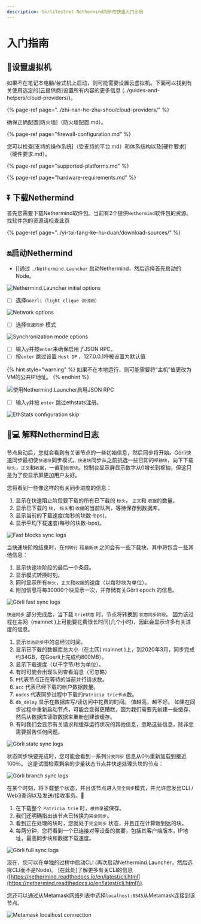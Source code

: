 ```yaml
---
description: GörliTestnet Nethermind同步的快速入门示例
---
```


# 入门指南

## 🔧设置虚拟机

如果不在笔记本电脑/台式机上启动，则可能需要设置云虚拟机。下面可以找到有关使用选定的\[云提供商\]设置所有内容的更多信息 \(../guides-and-helpers/cloud-providers/\)。

{% page-ref page="../zhi-nan-he-zhu-shou/cloud-providers/" %}

确保正确配置\[防火墙\]（防火墙配置.md）。

{% page-ref page="firewall-configuration.md" %}

您可以检查\[支持的操作系统\]（受支持的平台.md）和体系结构以及\[硬件要求\]（硬件要求.md）。

{% page-ref page="supported-platforms.md" %}

{% page-ref page="hardware-requirements.md" %}

## ⏬ 下载Nethermind

首先您需要下载Nethermind软件包。当前有2个提供`Nethermind`软件包的资源。找软件包的资源请检查此页

{% page-ref page="../yi-tai-fang-ke-hu-duan/download-sources/" %}

## 🔛启动Nethermind

* \[\]通过 `./Nethermind.Launcher` 启动Nethermind，然后选择首先启动的Node。

![Nethermind.Launcher initial options](https://github.com/NethermindEth/nethermind/raw/master/docs/source/start/launcher.png)

* [ ] 选择`Goerli（light clique 测试网）`

![Network options](https://github.com/NethermindEth/nethermind/raw/master/docs/source/start/goerli-choice.png)

* [ ] 选择`快速同步` 模式

![Synchronization mode options](https://github.com/NethermindEth/nethermind/raw/master/docs/source/start/fast-sync-choice.png)

* [ ] 输入`y`并按`enter`来确保启用了JSON RPC。
* [ ] 按`enter` 跳过设置 `Host IP` ，127.0.0.1将被设置为默认值

{% hint style="warning" %}
如果不在本地运行，则可能需要将“主机”值更改为VM的公共IP地址。
{% endhint %}



![&#x4F7F;&#x7528;Nethermind.Launcher&#x542F;&#x7528;JSON RPC](https://github.com/NethermindEth/nethermind/raw/master/docs/source/start/json-choice.png)

* [ ] 输入`y`并按 `enter` 跳过ethstats注册。

![EthStats configuration skip](https://github.com/NethermindEth/nethermind/raw/master/docs/source/start/ethstats-choice.png)

## 👨💻  解释Nethermind日志

节点启动后，您就会看到有关该节点的一些初始信息，然后同步将开始。Görli快速同步最初使`快速块`同步模式。`快速块`同步从之前挑选一些已知的`枢轴块`，向下下载`标头`，`正文`和`收据`，一直到`创世块`。控制台显示屏显示数字从0增长到枢轴，但这只是为了使显示屏更加用户友好。

您将看到一些像这样的有关同步进度的信息：

1. 显示在快速阻止阶段要下载的所有已下载的 `标头`， `正文`和 `收据`的数量。
2. 显示已下载的 `块`， `标头`和 `收据`的当前队列，等待保存到数据库。
3. 显示当前的下载速度\(每秒的块数-bps\)。
4. 显示平均下载速度\(每秒的块数-bps\)。

![Fast blocks sync logs](https://github.com/NethermindEth/nethermind/raw/master/docs/source/start/fast-blocks-sync-annotated.png)

当快速块阶段结束时，在`列转行` 和`最新块` 之间会有一些下载块，其中将包含一些其他信息：

1. 显示快速块阶段的最后一个条目。
2. 显示模式转换时刻。
3. 同时显示所有`标头`，`正文`和`收据`的速度（以每秒块为单位）。
4. 附加信息将每30000个块显示一次，并存储有关Görli epoch 的信息。

![G&#xF6;rli fast sync logs](https://github.com/NethermindEth/nethermind/raw/master/docs/source/start/fast-sync-annotated.png)

`快速同步` 部分完成后，当下载 `trie状态` 时，节点将转换到 `状态同步阶段`。 因为该过程在主网（mainnet \)上可能要花费很长时间\(几个小时\)，因此会显示许多有关进度的信息。

1. 显示`状态同步`中的总经过时间。
2. 显示已下载的数据库总大小（在主网\( mainnet \)上，到2020年3月，同步完成约34GB，在Goerli上完成约800MB）。
3. 显示下载速度（以千字节/秒为单位）。
4. 有时可能会出现队列查看消息（可忽略）
5. `P`代表节点正在等待的当前并行请求数。
6. `acc` 代表已经下载的帐户数据数量。
7. `nodes` 代表同步过程中下载的`Patricia trie节点`数。
8. `db_delay`  显示在数据库写/读访问中花费的时间。 值越高，越不好。 如果在同步过程中重新启动节点，可能会变得更糟糕，因为我们需要先创建一些缓存，然后从数据库读取数据来重新创建该缓存。
9. 有时我们会显示有关请求和缓存运行状况的其他信息，忽略这些信息，除非您需要报告任何问题。

![G&#xF6;rli state sync logs](https://github.com/NethermindEth/nethermind/raw/master/docs/source/start/state-sync-annotated.png)

状态同步快要完成时，您可能会看到一系列`分支同步` 信息从0％重新加载到接近100％。 这是试图检索剩余的少量状态节点并快速处理头块的节点：

![G&#xF6;rli branch sync logs](https://github.com/NethermindEth/nethermind/raw/master/docs/source/start/branch-sync.png)

在某个时刻，将下载整个状态，并且该节点进入`完全同步`模式，并允许您发出CLI / Web3查询以及发送/接收事务。🥳

1. 在下载整个 `Patricia trie` 时，`根目录`被保存。
2. 我们还明确指出该节点已转换为`完全同步`。
3. 看到正在处理的块时，您就处于`完全同步` 状态，并且正在计算新到达的块。
4. 每两分钟，您将看到一个已连接对等设备的摘要，包括其客户端版本，IP地址，最高同步块和数据下载速度。

![G&#xF6;rli full sync logs](https://github.com/NethermindEth/nethermind/raw/master/docs/source/start/full-sync-annotated.png)

现在，您可以在单独的过程中启动CLI \(再次启动Nethermind.Launcher，然后选择CLI而不是Node\)。 \[在此处\]了解更多有关CLI的信息\([https://nethermind.readthedocs.io/en/latest/cli.html](https://nethermind.readthedocs.io/en/latest/cli.html)\).

您还可以通过从Metamask网络列表中选择`localhost:8545`从Metamask连接到该节点。

![Metamask localhost connection](https://github.com/NethermindEth/nethermind/raw/master/docs/source/metamask/localhost.png)

